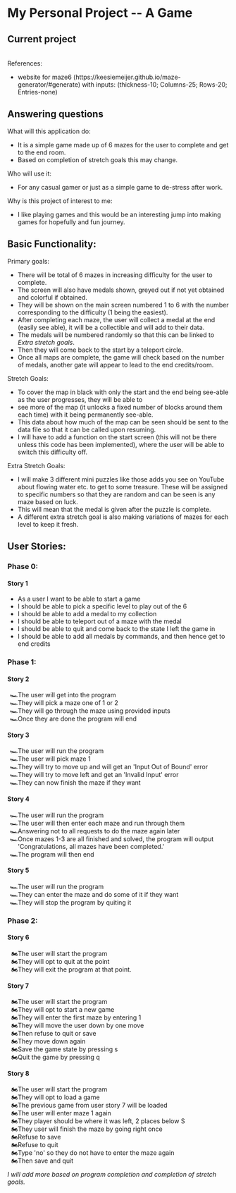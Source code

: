 # My Personal Project -- A Game

## Current project

<br>
References:
<ul>
<li> website for maze6 (https://keesiemeijer.github.io/maze-generator/#generate) with inputs: (thickness-10; Columns-25; Rows-20; Entries-none)</li>
</ul>

## Answering questions

What will this application do:
- It is a simple game made up of 6 mazes for the user to complete and get to the end room.
- Based on completion of stretch goals this may change.

Who will use it:
- For any casual gamer or just as a simple game to de-stress after work.

Why is this project of interest to me:
- I like playing games and this would be an interesting jump into making games for hopefully and fun journey.

## Basic Functionality:

Primary goals:
- There will be total of 6 mazes in increasing difficulty for the user to complete.
- The screen will also have medals shown, greyed out if not yet obtained and colorful if obtained.
- They will be shown on the main screen numbered 1 to 6 with the number corresponding to the difficulty (1 being the
easiest).
- After completing each maze, the user will collect a medal at the end (easily see able), it will be a collectible and
will add to their data.
- The medals will be numbered randomly so that this can be linked to *Extra stretch goals*.
- Then they will come back to the start by a teleport circle.
- Once all maps are complete, the game will check based on the number of medals, another
gate will appear to lead to the end credits/room.

Stretch Goals:
- To cover the map in black with only the start and the end being see-able as the user progresses, they will be able to
- see more of the map (it unlocks a fixed number of blocks around them each time) with it being permanently see-able.
- This data about how much of the map can be seen should be sent to the data file so that it can be called upon resuming. 
- I will have to add a function on the start screen (this will not be there unless this code has been implemented),
where the user will be able to switch this difficulty off.

Extra Stretch Goals:
- I will make 3 different mini puzzles like those adds you see on YouTube about flowing water etc. to get to some
treasure. These will be assigned to specific numbers so that they are random and can be seen is any maze based on luck.
- This will mean that the medal is given after the puzzle is complete.
- A different extra stretch goal is also making variations of mazes for each level to keep it fresh.

## User Stories:

<h3>Phase 0:</h3>
<h4>Story 1</h4>
<ul>
<li> As a user I want to be able to start a game</li>
<li> I should be able to pick a specific level to play out of the 6</li>
<li> I should be able to add a medal to my collection</li>
<li> I should be able to teleport out of a maze with the medal</li>
<li> I should be able to quit and come back to the state I left the game in</li>
<li> I should be able to add all medals by commands, and then hence get to end credits</li>
</ul>


<!-- The number in list-style is the emoji unicode -->

<h3>Phase 1:</h3>
<h4>Story 2</h4>
<ul style = "list-style:'\1F3CE'">
<li> The user will get into the program</li>
<li> They will pick a maze one of 1 or 2</li>
<li> They will go through the maze using provided inputs</li>
<li> Once they are done the program will end</li>
</ul>

<h4>Story 3</h4>
<ul style = "list-style:'\1F3CE'">
<li> The user will run the program</li>
<li> The user will pick maze 1</li>
<li> They will try to move up and will get an 'Input Out of Bound' error</li>
<li> They will try to move left and get an 'Invalid Input' error</li>
<li> They can now finish the maze if they want</li>
</ul>

<h4>Story 4</h4>
<ul style = "list-style:'\1F3CE'">
<li> The user will run the program</li>
<li> The user will then enter each maze and run through them</li>
<li> Answering not to all requests to do the maze again later</li>
<li> Once mazes 1-3 are all finished and solved, the program will output 
'Congratulations, all mazes have been completed.' </li>
<li> The program will then end</li>
</ul>

<h4>Story 5</h4>
<ul style = "list-style:'\1F3CE'">
<li> The user will run the program</li>
<li> They can enter the maze and do some of it if they want</li>
<li> They will stop the program by quiting it</li>
</ul>


<h3>Phase 2:</h3>
<h4>Story 6</h4>
<ul style = "list-style:'\1F3CD'">
<li> The user will start the program</li>
<li> They will opt to quit at the point</li>
<li> They will exit the program at that point.</li>
</ul>

<h4>Story 7</h4>
<ul style = "list-style:'\1F3CD'">
<li> The user will start the program</li>
<li> They will opt to start a new game</li>
<li> They will enter the first maze by entering 1</li>
<li> They will move the user down by one move</li>
<li> Then refuse to quit or save</li>
<li> They move down again</li>
<li> Save the game state by pressing s</li>
<li> Quit the game by pressing q</li>
</ul> 

<h4>Story 8</h4>
<ul style = "list-style:'\1F3CD'">
<li> The user will start the program</li>
<li> They will opt to load a game</li>
<li> The previous game from user story 7 will be loaded</li>
<li> The user will enter maze 1 again</li>
<li> They player should be where it was left, 2 places below S</li>
<li> They user will finish the maze by going right once</li>
<li> Refuse to save</li>
<li> Refuse to quit</li>
<li> Type 'no' so they do not have to enter the maze again</li>
<li> Then save and quit</li>
</ul>

*I will  add more based on program completion and completion of stretch goals.*


<!--An example of text with **bold** and *italic* fonts.>>  